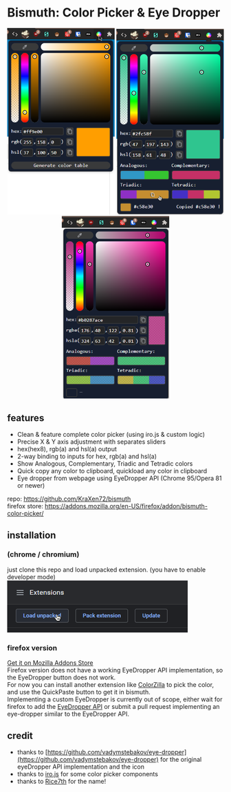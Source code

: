 # Bismuth: Color Picker & Eye Dropper

<p align="center">
	<img src="images/example3.png" width=250>
	<img src="images/example.png" width=250>
	<img src="images/example2.png" width=250>
</p>
  
## features
- Clean & feature complete color picker (using iro.js & custom logic)
- Precise X & Y axis adjustment with separates sliders
- hex(hex8), rgb(a) and hsl(a) output
- 2-way binding to inputs for hex, rgb(a) and hsl(a)
- Show Analogous, Complementary, Triadic and Tetradic colors
- Quick copy any color to clipboard, quickload any color in clipboard
- Eye dropper from webpage using EyeDropper API (Chrome 95/Opera 81 or newer)
  
repo: <https://github.com/KraXen72/bismuth>  
firefox store: <https://addons.mozilla.org/en-US/firefox/addon/bismuth-color-picker/>  

## installation
### (chrome / chromium)
just clone this repo and load unpacked extension. (you have to enable developer mode)    
![unpacked](images/unpacked.png)  
### firefox version
[Get it on Mozilla Addons Store](https://addons.mozilla.org/en-US/firefox/addon/bismuth-color-picker/)  
Firefox version does not have a working EyeDropper API implementation, so the EyeDropper button does not work.  
For now you can install another extension like [ColorZilla](https://addons.mozilla.org/en-US/firefox/addon/colorzilla/) to pick the color, and use the QuickPaste button to get it in bismuth.  
Implementing a custom EyeDropper is currently out of scope, either wait for firefox to add the [EyeDropper API](https://caniuse.com/mdn-api_eyedropper) or submit a pull request implementing an eye-dropper similar to the EyeDropper API.  
  
## credit
- thanks to [https://github.com/vadymstebakov/eye-dropper](https://github.com/vadymstebakov/eye-dropper) for the original eyeDropper API implementation and the icon
- thanks to [iro.js](https://iro.js.org) for some color picker components
- thanks to [Rice7th](https://github.com/rice7th) for the name!